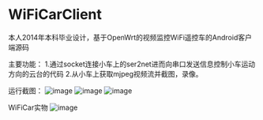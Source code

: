 # WiFiCarClient
本人2014年本科毕业设计，基于OpenWrt的视频监控WiFi遥控车的Android客户端源码

主要功能：
1.通过socket连接小车上的ser2net进而向串口发送信息控制小车运动方向的云台的代码
2.从小车上获取mjpeg视频流并截图，录像。

运行截图：
![image](https://github.com/feifei435/WiFiCarClient/raw/master/screenshot/start.png)
![image](https://github.com/feifei435/WiFiCarClient/raw/master/screenshot/main_interface.png)
![image](https://github.com/feifei435/WiFiCarClient/raw/master/screenshot/setting_interface.png)

WiFiCar实物
![image](https://github.com/feifei435/WiFiCarClient/raw/master/screenshot/WiFiCar实物1.png)
